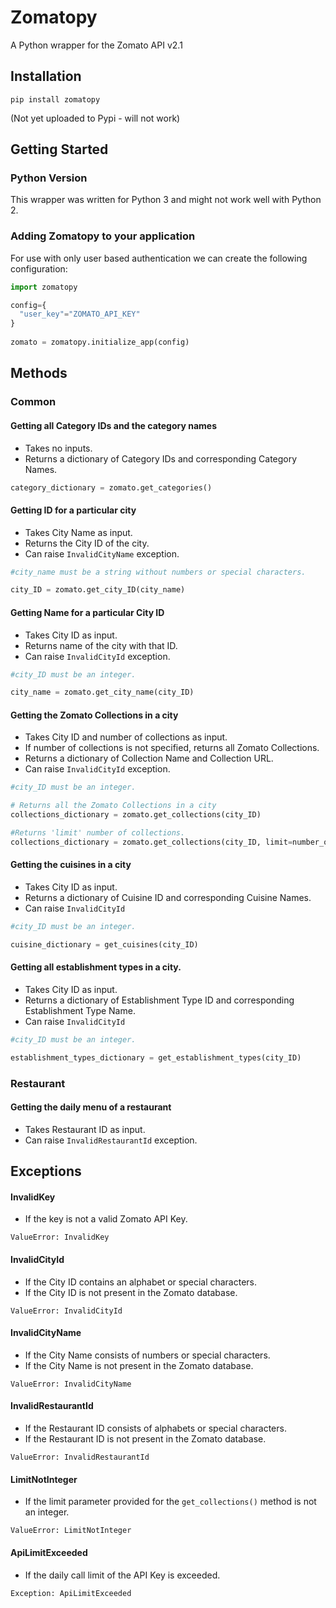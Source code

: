 # Zomatopy
A Python wrapper for the Zomato API v2.1

## Installation
```
pip install zomatopy
```
(Not yet uploaded to Pypi - will not work)

## Getting Started
### Python Version
This wrapper was written for Python 3 and might not work well with Python 2.

### Adding Zomatopy to your application
For use with only user based authentication we can create the following configuration:

```python
import zomatopy

config={
  "user_key"="ZOMATO_API_KEY"
}
    
zomato = zomatopy.initialize_app(config)
```
## Methods
### Common
#### Getting all Category IDs and the category names
- Takes no inputs.
- Returns a dictionary of Category IDs and corresponding Category Names.
```python
category_dictionary = zomato.get_categories()
```

#### Getting ID for a particular city
- Takes City Name as input.
- Returns the City ID of the city.
- Can raise ```InvalidCityName``` exception.
```python
#city_name must be a string without numbers or special characters.

city_ID = zomato.get_city_ID(city_name)
```

#### Getting Name for a particular City ID
- Takes City ID as input.
- Returns name of the city with that ID.
- Can raise ```InvalidCityId``` exception.
```python
#city_ID must be an integer.

city_name = zomato.get_city_name(city_ID)
```

#### Getting the Zomato Collections in a city
- Takes City ID and number of collections as input.
- If number of collections is not specified, returns all Zomato Collections.
- Returns a dictionary of Collection Name and Collection URL.
- Can raise ```InvalidCityId``` exception.
```python
#city_ID must be an integer.

# Returns all the Zomato Collections in a city
collections_dictionary = zomato.get_collections(city_ID)

#Returns 'limit' number of collections.
collections_dictionary = zomato.get_collections(city_ID, limit=number_of_collections)
```

#### Getting the cuisines in a city
- Takes City ID as input.
- Returns a dictionary of Cuisine ID and corresponding Cuisine Names.
- Can raise ```InvalidCityId```
```python
#city_ID must be an integer.

cuisine_dictionary = get_cuisines(city_ID)
```

#### Getting all establishment types in a city.
- Takes City ID as input.
- Returns a dictionary of Establishment Type ID and corresponding Establishment Type Name.
- Can raise ```InvalidCityId```
```python
#city_ID must be an integer.

establishment_types_dictionary = get_establishment_types(city_ID)
```
### Restaurant
#### Getting the daily menu of a restaurant
- Takes Restaurant ID as input.
- Can raise ```InvalidRestaurantId``` exception.
## Exceptions

#### InvalidKey
- If the key is not a valid Zomato API Key.
```
ValueError: InvalidKey
```
#### InvalidCityId
- If the City ID contains an alphabet or special characters.
- If the City ID is not present in the Zomato database.
```
ValueError: InvalidCityId
```
#### InvalidCityName
- If the City Name consists of numbers or special characters.
- If the City Name is not present in the Zomato database.
```
ValueError: InvalidCityName
```
#### InvalidRestaurantId
- If the Restaurant ID consists of alphabets or special characters.
- If the Restaurant ID is not present in the Zomato database.
```
ValueError: InvalidRestaurantId
```
#### LimitNotInteger
- If the limit parameter provided for the ```get_collections()``` method is not an integer.
```
ValueError: LimitNotInteger
```
#### ApiLimitExceeded
- If the daily call limit of the API Key is exceeded.
```
Exception: ApiLimitExceeded
```
